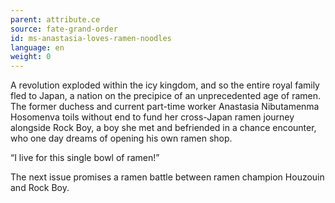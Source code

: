 ```yaml
---
parent: attribute.ce
source: fate-grand-order
id: ms-anastasia-loves-ramen-noodles
language: en
weight: 0
---
```


A revolution exploded within the icy kingdom, and so the entire royal family fled to Japan, a nation on the precipice of an unprecedented age of ramen. The former duchess and current part-time worker Anastasia Nibutamenma Hosomenva toils without end to fund her cross-Japan ramen journey alongside Rock Boy, a boy she met and befriended in a chance encounter, who one day dreams of opening his own ramen shop.

“I live for this single bowl of ramen!”

The next issue promises a ramen battle between ramen champion Houzouin and Rock Boy.
